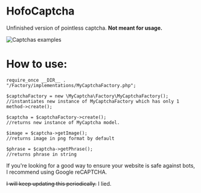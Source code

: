 # HofoCaptcha
Unfinished version of pointless captcha. **Not meant for usage.**

![Captchas examples](http://i.imgur.com/ddEfU8U.png)



# How to use:
```
require_once __DIR__ . "/Factory/implementations/MyCaptchaFactory.php";

$captchaFactory = new \MyCaptcha\Factory\MyCaptchaFactory();
//instantiates new instance of MyCaptchaFactory which has only 1 method->create();

$captcha = $captchaFactory->create();
//returns new instance of MyCaptcha model.

$image = $captcha->getImage();
//returns image in png format by default

$phrase = $captcha->getPhrase();
//returns phrase in string
```

If you're looking for a good way to ensure your website is safe against bots, I recommend using Google reCAPTCHA.

~~I will keep updating this periodically.~~
I lied.
